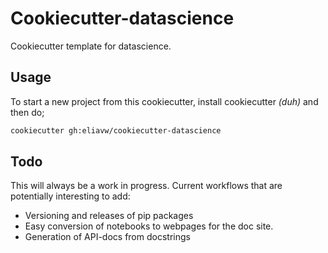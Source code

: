 Cookiecutter-datascience
========================

Cookiecutter template for datascience.

Usage
-----
To start a new project from this cookiecutter, install cookiecutter _(duh)_ and then do;

```bash
cookiecutter gh:eliavw/cookiecutter-datascience
``` 


Todo
-----

This will always be a work in progress. Current workflows that are potentially interesting to add:

- Versioning and releases of pip packages
- Easy conversion of notebooks to webpages for the doc site.
- Generation of API-docs from docstrings

